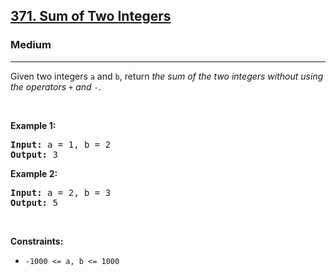 <h2><a href="https://leetcode.com/problems/sum-of-two-integers/">371. Sum of Two Integers</a></h2><h3>Medium</h3><hr><div style="user-select: auto;"><p style="user-select: auto;">Given two integers <code style="user-select: auto;">a</code> and <code style="user-select: auto;">b</code>, return <em style="user-select: auto;">the sum of the two integers without using the operators</em> <code style="user-select: auto;">+</code> <em style="user-select: auto;">and</em> <code style="user-select: auto;">-</code>.</p>

<p style="user-select: auto;">&nbsp;</p>
<p style="user-select: auto;"><strong style="user-select: auto;">Example 1:</strong></p>
<pre style="user-select: auto;"><strong style="user-select: auto;">Input:</strong> a = 1, b = 2
<strong style="user-select: auto;">Output:</strong> 3
</pre><p style="user-select: auto;"><strong style="user-select: auto;">Example 2:</strong></p>
<pre style="user-select: auto;"><strong style="user-select: auto;">Input:</strong> a = 2, b = 3
<strong style="user-select: auto;">Output:</strong> 5
</pre>
<p style="user-select: auto;">&nbsp;</p>
<p style="user-select: auto;"><strong style="user-select: auto;">Constraints:</strong></p>

<ul style="user-select: auto;">
	<li style="user-select: auto;"><code style="user-select: auto;">-1000 &lt;= a, b &lt;= 1000</code></li>
</ul>
</div>